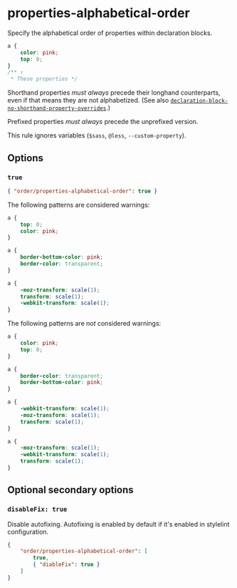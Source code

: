 # properties-alphabetical-order

Specify the alphabetical order of properties within declaration blocks.

```css
a {
	color: pink;
	top: 0;
}
/** ↑
 * These properties */
```

Shorthand properties *must always* precede their longhand counterparts, even if that means they are not alphabetized.
(See also [`declaration-block-no-shorthand-property-overrides`](https://stylelint.io/user-guide/rules/declaration-block-no-shorthand-property-overrides/).)

Prefixed properties *must always* precede the unprefixed version.

This rule ignores variables (`$sass`, `@less`, `--custom-property`).

## Options

### `true`

```json
{ "order/properties-alphabetical-order": true }
```

The following patterns are considered warnings:

```css
a {
	top: 0;
	color: pink;
}
```

```css
a {
	border-bottom-color: pink;
	border-color: transparent;
}
```

```css
a {
	-moz-transform: scale(1);
	transform: scale(1);
	-webkit-transform: scale(1);
}
```

The following patterns are *not* considered warnings:

```css
a {
	color: pink;
	top: 0;
}
```

```css
a {
	border-color: transparent;
	border-bottom-color: pink;
}
```

```css
a {
	-webkit-transform: scale(1);
	-moz-transform: scale(1);
	transform: scale(1);
}
```

```css
a {
	-moz-transform: scale(1);
	-webkit-transform: scale(1);
	transform: scale(1);
}
```

## Optional secondary options

### `disableFix: true`

Disable autofixing. Autofixing is enabled by default if it's enabled in stylelint configuration.

```json
{
	"order/properties-alphabetical-order": [
		true,
		{ "diableFix": true }
	]
}
```
